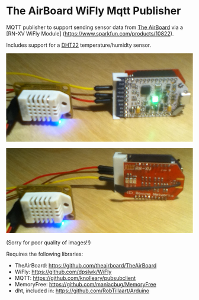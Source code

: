 # The AirBoard WiFly Mqtt Publisher

MQTT publisher to support sending sensor data from [The AirBoard](http://theairboard.cc) via a [RN-XV WiFly Module] (https://www.sparkfun.com/products/10822).

Includes support for a [DHT22](http://www.freetronics.com.au/collections/modules/products/humidity-and-temperature-sensor-module) temperature/humidty sensor.

![DHT22 and The AirBoard](docs/DHT22-and-TheAirBoard.JPG)

![DHT22 and WiFly](docs/DHT22-and-WiFly.JPG)

(Sorry for poor quality of images!!)

Requires the following libraries:
* TheAirBoard: https://github.com/theairboard/TheAirBoard
* WiFly: https://github.com/dpslwk/WiFly
* MQTT: https://github.com/knolleary/pubsubclient
* MemoryFree: https://github.com/maniacbug/MemoryFree
* dht, included in: https://github.com/RobTillaart/Arduino
